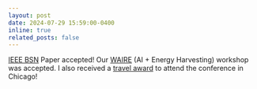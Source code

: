 ```yaml
---
layout: post
date: 2024-07-29 15:59:00-0400
inline: true
related_posts: false
---
```


[IEEE BSN](https://bsn.embs.org/2024/) Paper accepted! Our [WAIRE](https://sites.google.com/utexas.edu/ieebsn-waire) (AI + Energy Harvesting) workshop was accepted. I also received a [travel award](https://bsn.embs.org/2024/contributors/awards/) to attend the conference in Chicago!